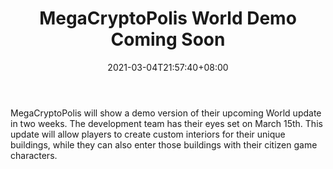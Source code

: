 ﻿---
title: "MegaCryptoPolis World Demo Coming Soon"
date: 2021-03-04T21:57:40+08:00
lastmod: 2021-03-04T16:45:40+08:00
draft: false
authors: ["Ambitious"]
description: "MegaCryptoPolis will show a demo version of their upcoming World update in two weeks. The development team has their eyes set on March 15th. This update will allow players to create custom interiors for their unique buildings, while they can also enter those buildings with their citizen game characters."
featuredImage: "megacryptopolis-world-demo-coming-soon.png"
tags: ["Virtual World","Play to Earn"]
categories: ["news"]
news: ["Virtual World"]
weight: 
lightgallery: true
pinned: false
recommend: false
recommend1: false
---

MegaCryptoPolis will show a demo version of their upcoming World update in two weeks. The development team has their eyes set on March 15th. This update will allow players to create custom interiors for their unique buildings, while they can also enter those buildings with their citizen game characters.

<!--more-->

